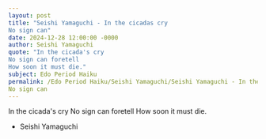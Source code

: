 ```yaml
---
layout: post
title: "Seishi Yamaguchi - In the cicadas cry
No sign can"
date: 2024-12-28 12:00:00 -0000
author: Seishi Yamaguchi
quote: "In the cicada's cry
No sign can foretell
How soon it must die."
subject: Edo Period Haiku
permalink: /Edo Period Haiku/Seishi Yamaguchi/Seishi Yamaguchi - In the cicadas cry
No sign can
---
```


In the cicada's cry
No sign can foretell
How soon it must die.

- Seishi Yamaguchi

